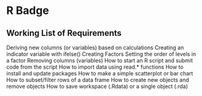 # R Badge

## Working List of Requirements
Deriving new columns (or variables) based on calculations
Creating an indicator variable with ifelse()
Creating Factors
Setting the order of levels in a factor
Removing columns (variables)
How to start an R script and submit code from the script
How to import data using read.* functions
How to install and update packages
How to make a simple scatterplot or bar chart
How to subset/filter rows of a data frame
How to create new objects and remove objects
How to save workspace (.Rdata) or a single object (.rda)
